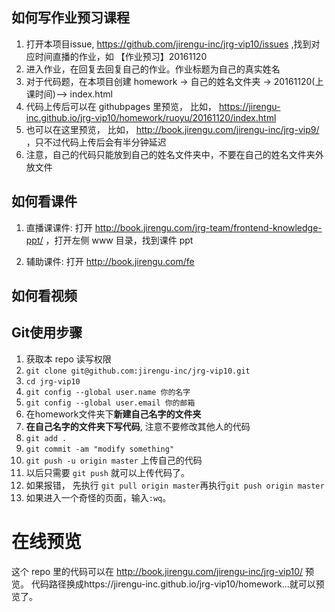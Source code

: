 ## 如何写作业预习课程
1. 打开本项目issue, https://github.com/jirengu-inc/jrg-vip10/issues ,找到对应时间直播的作业，如 【作业预习】20161120
2. 进入作业，在回复去回复自己的作业。作业标题为自己的真实姓名
3. 对于代码题，在本项目创建 homework -> 自己的姓名文件夹 -> 20161120(上课时间)--> index.html
4. 代码上传后可以在 githubpages 里预览， 比如， https://jirengu-inc.github.io/jrg-vip10/homework/ruoyu/20161120/index.html
5. 也可以在这里预览， 比如， http://book.jirengu.com/jirengu-inc/jrg-vip9/  ，只不过代码上传后会有半分钟延迟
6. 注意，自己的代码只能放到自己的姓名文件夹中，不要在自己的姓名文件夹外放文件

## 如何看课件
1. 直播课课件:
打开 http://book.jirengu.com/jrg-team/frontend-knowledge-ppt/ ，打开左侧 www 目录，找到课件 ppt

2. 辅助课件:
打开 http://book.jirengu.com/fe


## 如何看视频



## Git使用步骤

1. 获取本 repo 读写权限
2. `git clone git@github.com:jirengu-inc/jrg-vip10.git`
3. `cd jrg-vip10`
4. `git config --global user.name 你的名字`
5. `git config --global user.email 你的邮箱`
6. 在homework文件夹下**新建自己名字的文件夹**
7. **在自己名字的文件夹下写代码**, 注意不要修改其他人的代码
8. `git add .`
9. `git commit -am "modify something"`
10. `git push -u origin master` 上传自己的代码
11. 以后只需要 `git push` 就可以上传代码了。
  1. 如果报错， 先执行 `git pull origin master`再执行`git push origin master`
  2. 如果进入一个奇怪的页面，输入`:wq`。


# 在线预览

这个 repo 里的代码可以在 http://book.jirengu.com/jirengu-inc/jrg-vip10/
预览。
代码路径换成https://jirengu-inc.github.io/jrg-vip10/homework...就可以预览了。


